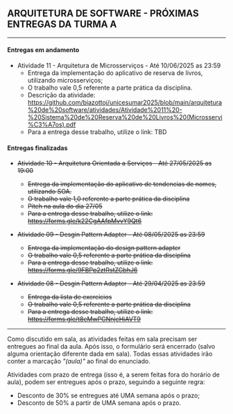 ## ARQUITETURA DE SOFTWARE - PRÓXIMAS ENTREGAS DA TURMA A
___

#### Entregas em andamento

- Atividade 11 - Arquitetura de Microsserviços - Até 10/06/2025  as 23:59                                             
    + Entrega da implementação do aplicativo de reserva de livros, utilizando microsserviços;
    + O trabalho vale 0,5 referente a parte prática da disciplina.
    + Descrição da atividade: https://github.com/biazottoj/unicesumar2025/blob/main/arquitetura%20de%20software/atividades/Atividade%2011%20-%20Sistema%20de%20Reserva%20de%20Livros%20(Microsservi%C3%A7os).pdf
    + Para a entrega desse trabalho, utilize o link: TBD


#### Entregas finalizadas
- ~~Atividade 10 - Arquitetura Orientada a Serviços - Até 27/05/2025 as 19:00~~                                                 
    + ~~Entrega da implementação do aplicativo de tendencias de nomes, utilizando SOA.~~
    + ~~O trabalho vale 1,0 referente a parte prática da disciplina~~
    + ~~Pitch na aula do dia 27/05~~
    + ~~Para a entrega desse trabalho, utilize o link: https://forms.gle/k22CgAAfpMvvY9Qt6~~

- ~~Atividade 09 - Desgin Pattern Adapter - Até 08/05/2025 as 23:59~~                                                 
    + ~~Entrega da implementação do design pattern adapter~~
    + ~~O trabalho vale 0,5 referente a parte prática da disciplina~~
    + ~~Para a entrega desse trabalho, utilize o link: https://forms.gle/9FBPp2ztRstZGbhJ6~~ 

- ~~Atividade 08 - Desgin Pattern Adapter - Até 29/04/2025 as 23:59~~                                                 
    + ~~Entrega da lista de exercícios~~
    + ~~O trabalho vale 0,5 referente a parte prática da disciplina~~
    + ~~Para a entrega desse trabalho, utilize o link: https://forms.gle/t8eMwPGNnjeHjAVT9~~ 

___

Como discutido em sala, as atividades feitas em sala precisam ser entregues ao final da aula. Após isso, o formulário será encerrado (salvo alguma orientação diferente dada em sala). Todas essas atividades irão conter a marcação *"(aula)"* ao final do enunciado.

Atividades com prazo de entrega (isso é, a serem feitas fora do horário de aula), podem ser entregues após o prazo, seguindo a seguinte regra:
- Desconto de 30% se entregues até UMA semana após o prazo;
- Desconto de 50% a partir de UMA semana após o prazo. 